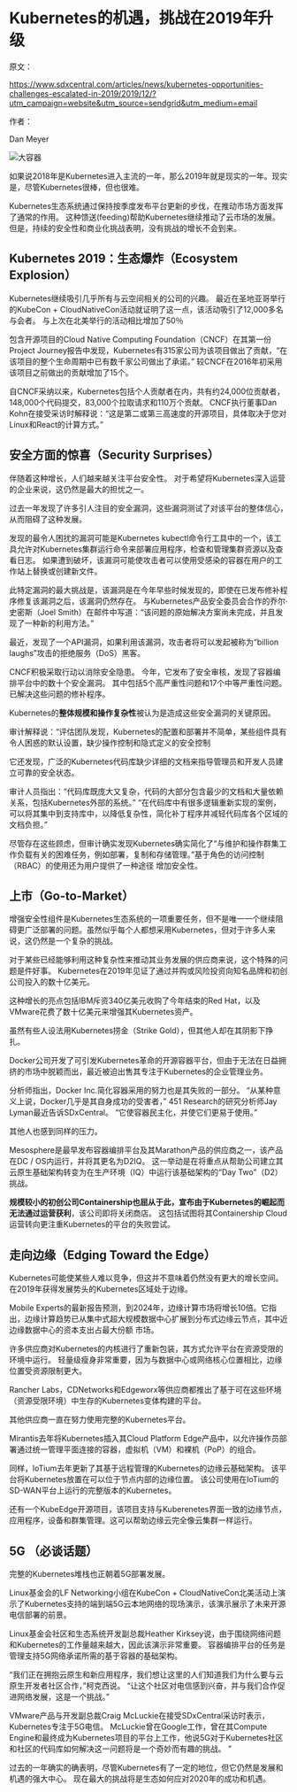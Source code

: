 # Kubernetes的机遇，挑战在2019年升级
原文：

https://www.sdxcentral.com/articles/news/kubernetes-opportunities-challenges-escalated-in-2019/2019/12/?utm_campaign=website&utm_source=sendgrid&utm_medium=email

作者：

Dan Meyer

![大容器](https://www.sdxcentral.com/cdn-cgi/image/w=736,h=368,fit=scale-down,f=auto,q=85/https://www.sdxcentral.com/wp-content/uploads/2019/12/Ericsson-Reveals-Container-Based-5G-%E2%80%98First%E2%80%99-With-Telstra.jpg)

如果说2018年是Kubernetes进入主流的一年，那么2019年就是现实的一年。现实是，尽管Kubernetes很棒，但也很难。

Kubernetes生态系统通过保持按季度发布平台更新的步伐，在推动市场方面发挥了通常的作用。 这种馈送(feeding)帮助Kubernetes继续推动了云市场的发展。 但是，持续的安全性和商业化挑战表明，没有挑战的增长不会到来。

## Kubernetes 2019：生态爆炸（Ecosystem Explosion）

Kubernetes继续吸引几乎所有与云空间相关的公司的兴趣。 最近在圣地亚哥举行的KubeCon + CloudNativeCon活动就证明了这一点，该活动吸引了12,000多名与会者。 与上次在北美举行的活动相比增加了50％

包含开源项目的Cloud Native Computing Foundation（CNCF）在其第一份Project Journey报告中发现，Kubernetes有315家公司为该项目做出了贡献，“在该项目的整个生命周期中已有数千家公司做出了承诺。” 较CNCF在2016年初采用该项目之前做出的贡献增加了15个。

自CNCF采纳以来，Kubernetes包括个人贡献者在内，共有约24,000位贡献者，148,000个代码提交，83,000个拉取请求和110万个贡献。 CNCF执行董事Dan Kohn在接受采访时解释说：“这是第二或第三高速度的开源项目，具体取决于您对Linux和React的计算方式。”

## 安全方面的惊喜（Security Surprises）

伴随着这种增长，人们越来越关注平台安全性。 对于希望将Kubernetes深入运营的企业来说，这仍然是最大的担忧之一。

过去一年发现了许多引人注目的安全漏洞，这些漏洞测试了对该平台的整体信心，从而阻碍了这种发展。

发现的最令人困扰的漏洞可能是Kubernetes kubectl命令行工具中的一个，该工具允许对Kubernetes集群运行命令来部署应用程序，检查和管理集群资源以及查看日志。 如果遭到破坏，该漏洞可能使攻击者可以使用受感染的容器在用户的工作站上替换或创建新文件。

此特定漏洞的最大挑战是，该漏洞是在今年早些时候发现的，即使在已发布修补程序修复该漏洞之后，该漏洞仍然存在。 与Kubernetes产品安全委员会合作的乔尔·史密斯（Joel Smith）在邮件中写道：“该问题的原始解决方案尚未完成，并且发现了一种新的利用方法。”

最近，发现了一个API漏洞，如果利用该漏洞，攻击者将可以发起被称为“billion laughs”攻击的拒绝服务（DoS）黑客。

CNCF积极采取行动以消除安全隐患。 今年，它发布了安全审核，发现了容器编排平台中的数十个安全漏洞。 其中包括5个高严重性问题和17个中等严重性问题。 已解决这些问题的修补程序。

Kubernetes的**整体规模和操作复杂性**被认为是造成这些安全漏洞的关键原因。

审计解释说：“评估团队发现，Kubernetes的配置和部署并不简单，某些组件具有令人困惑的默认设置，缺少操作控制和隐式定义的安全控制

它还发现，广泛的Kubernetes代码库缺少详细的文档来指导管理员和开发人员建立可靠的安全状态。

审计人员指出：“代码库既庞大又复杂，代码的大部分包含最少的文档和大量依赖关系，包括Kubernetes外部的系统。” “在代码库中有很多逻辑重新实现的案例，可以将其集中到支持库中，以降低复杂性，简化补丁程序并减轻代码库各个区域的文档负担。”

尽管存在这些顾虑，但审计确实发现Kubernetes确实简化了“与维护和操作群集工作负载有关的困难任务，例如部署，复制和存储管理。”基于角色的访问控制（RBAC）的使用还为用户提供了一种途径 增加安全性。

## 上市（Go-to-Market）

增强安全性组件是Kubernetes生态系统的一项重要任务，但不是唯一一个继续阻碍更广泛部署的问题。虽然似乎每个人都想采用Kubernetes，但对于许多人来说，这仍然是一个复杂的挑战。

对于某些已经能够利用这种复杂性来推动其业务发展的供应商来说，这个特殊的问题是件好事。 Kubernetes在2019年见证了通过并购或风险投资向知名品牌和初创公司投入的数十亿美元。

这种增长的亮点包括IBM斥资340亿美元收购了今年结束的Red Hat，以及VMware花费了数十亿美元来增强其Kubernetes资产。

虽然有些人设法用Kubernetes捞金（Strike Gold），但其他人却在其阴影下挣扎。

Docker公司开发了可引发Kubernetes革命的开源容器平台，但由于无法在日益拥挤的市场中脱颖而出，最近被迫出售其专注于Kubernetes的企业管理业务。

分析师指出，Docker Inc.简化容器采用的努力也是其失败的一部分。 “从某种意义上说，Docker几乎是其自身成功的受害者，” 451 Research的研究分析师Jay Lyman最近告诉SDxCentral。 “它使容器民主化，并使它们更易于使用。”

其他人也感到同样的压力。

Mesosphere是最早发布容器编排平台及其Marathon产品的供应商之一，该产品在DC / OS内运行，并将其更名为D2IQ。 这一举动是在将重点从帮助公司建立其云原生基础架构转变为在生产环境（IQ）中运行该基础架构的“Day Two”（D2）挑战。

**规模较小的初创公司Containership也屈从于此，宣布由于Kubernetes的崛起而无法通过运营获利**，该公司即将关闭商店。 这包括试图将其Containership Cloud运营转向更注重Kubernetes的平台的失败尝试。

## 走向边缘（Edging Toward the Edge）

Kubernetes可能使某些人难以竞争，但这并不意味着仍然没有更大的增长空间。在2019年获得发展势头的Kubernetes区域处于边缘。

Mobile Experts的最新报告预测，到2024年，边缘计算市场将增长10倍。它指出，边缘计算趋势已从集中式超大规模数据中心扩展到分布式边缘云节点，其中近边缘数据中心的资本支出占最大份额 市场。

许多供应商对Kubernetes的内核进行了重新包装，其方式允许平台在资源受限的环境中运行。 轻量级瘦身非常重要，因为与数据中心或网络核心位置相比，边缘位置受资源限制更大。

Rancher Labs，CDNetworks和Edgeworx等供应商都推出了基于可在这些环境（资源受限环境）中生存的Kubernetes变体构建的平台。

其他供应商一直在努力使用完整的Kubernetes平台。

Mirantis去年将Kubernetes插入其Cloud Platform Edge产品中，以允许操作员部署通过统一管理平面连接的容器，虚拟机（VM）和裸机（PoP）的组合。

同样，IoTium去年更新了其基于远程管理的Kubernetes的边缘云基础架构。 该平台将Kubernetes放置在可以位于节点内部的边缘位置。 该公司使用在IoTium的SD-WAN平台上运行的完整版本的Kubernetes。

还有一个KubeEdge开源项目，该项目支持与Kuberenetes界面一致的边缘节点，应用程序，设备和群集管理。这可以帮助边缘云完全像云集群一样运行。


## 5G （必谈话题）

完整的Kubernetes堆栈也正朝着5G部署发展。

Linux基金会的LF Networking小组在KubeCon + CloudNativeCon北美活动上演示了Kubernetes支持的端到端5G云本地网络的现场演示，该演示展示了未来开源电信部署的前景。

Linux基金会社区和生态系统开发副总裁Heather Kirksey说，由于围绕网络问题和Kubernetes的工作量越来越大，因此该演示非常重要。 容器编排平台的任务是管理支持5G网络承诺所需的基于容器的基础架构。

“我们正在拥抱云原生和新应用程序，我们想让这里的人们知道我们为什么要与云原生开发者社区合作，”柯克西说。 “让这个社区对电信感到兴奋，并与我们合作促进网络发展，这是一个挑战。”

VMware产品与开发副总裁Craig McLuckie在接受SDxCentral采访时表示，Kubernetes专注于5G电信。 McLuckie曾在Google工作，曾在其Compute Engine和最终成为Kubernetes项目的平台上工作，他说5G对于Kubernetes社区和社区的代码库如何解决这一问题将是一个奇妙而有趣的挑战。 ”

过去的一年确实的确表明，尽管Kubernetes有了一定的地位，但它仍然是发展和机遇的强大中心。 现在最大的挑战将是生态如何应对2020年的成功和机遇。
